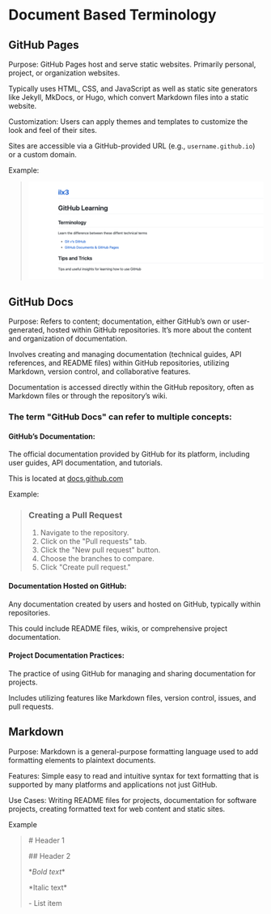 # Document Based Terminology

## GitHub Pages
Purpose: GitHub Pages host and serve static websites. Primarily personal, project, or organization websites.

Typically uses HTML, CSS, and JavaScript as well as static site generators like Jekyll, MkDocs, or Hugo, which convert Markdown files into a static website.

Customization: Users can apply themes and templates to customize the look and feel of their sites. 

Sites are accessible via a GitHub-provided URL (e.g., `username.github.io`) or a custom domain.

Example: 
> <img src="ilx3_screenshot1.png" alt="screenshot of example GitHub Page" width=1000)>

## GitHub Docs
Purpose: Refers to content; documentation, either GitHub’s own or user-generated, hosted within GitHub repositories. It’s more about the content and organization of documentation.

Involves creating and managing documentation (technical guides, API references, and README files) within GitHub repositories, utilizing Markdown, version control, and collaborative features.
 
Documentation is accessed directly within the GitHub repository, often as Markdown files or through the repository’s wiki.

### The term "GitHub Docs" can refer to multiple concepts:

#### GitHub’s Documentation: 

The official documentation provided by GitHub for its platform, including user guides, API documentation, and tutorials. 

This is located at [docs.github.com](docs.github.com)

Example: 
> ### Creating a Pull Request
> 1. Navigate to the repository.
> 2. Click on the "Pull requests" tab.
> 3. Click the "New pull request" button.
> 4. Choose the branches to compare.
> 5. Click "Create pull request."


#### Documentation Hosted on GitHub: 

Any documentation created by users and hosted on GitHub, typically within repositories. 

This could include README files, wikis, or comprehensive project documentation.

#### Project Documentation Practices: 

The practice of using GitHub for managing and sharing documentation for projects.

Includes utilizing features like Markdown files, version control, issues, and pull requests.


## Markdown
Purpose: Markdown is a general-purpose formatting language used to add formatting elements to plaintext documents.
 
Features: Simple easy to read and intuitive syntax for text formatting that is supported by many platforms and applications not just GitHub.
 
Use Cases: Writing README files for projects, documentation for software projects, creating formatted text for web content and static sites.

Example
> \# Header 1
> 
> \## Header 2
>
> \**Bold text**
> 
> \*Italic text*
> 
> \- List item

